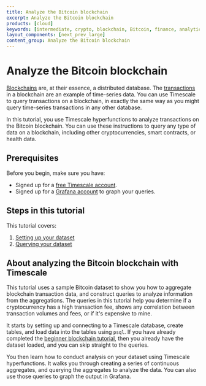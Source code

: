 ```yaml
---
title: Analyze the Bitcoin blockchain
excerpt: Analyze the Bitcoin blockchain
products: [cloud]
keywords: [intermediate, crypto, blockchain, Bitcoin, finance, analytics]
layout_components: [next_prev_large]
content_group: Analyze the Bitcoin blockchain
---
```


# Analyze the Bitcoin blockchain

[Blockchains][blockchain-def] are, at their essence, a distributed database. The
[transactions][transactions-def] in a blockchain are an example of time-series
data. You can use Timescale to query transactions on a blockchain, in exactly the
same way as you might query time-series transactions in any other database.

In this tutorial, you use Timescale hyperfunctions to analyze transactions
on the Bitcoin blockchain. You can use these instructions to query any type of data on a
blockchain, including other cryptocurrencies, smart contracts, or health data.

## Prerequisites

Before you begin, make sure you have:

*   Signed up for a [free Timescale account][cloud-install].
*   [](#)<Optional />Signed up for a [Grafana account][grafana-setup] to graph your queries.

## Steps in this tutorial

This tutorial covers:

1.  [Setting up your dataset][blockchain-dataset]
1.  [Querying your dataset][blockchain-analyze]

## About analyzing the Bitcoin blockchain with Timescale

This tutorial uses a sample Bitcoin dataset to show you how to aggregate
blockchain transaction data, and construct queries to analyze information from
the aggregations. The queries in this tutorial help you
determine if a cryptocurrency has a high transaction fee, shows any correlation
between transaction volumes and fees, or if it's expensive to mine.

It starts by setting up and connecting to a Timescale database, create tables,
and load data into the tables using `psql`. If you have already completed the
[beginner blockchain tutorial][blockchain-query], then you already have the
dataset loaded, and you can skip straight to the queries.

You then learn how to conduct analysis on your dataset using Timescale
hyperfunctions. It walks you through creating a series of continuous aggregates,
and querying the aggregates to analyze the data. You can also use those queries
to graph the output in Grafana.

[cloud-install]: /getting-started/:currentVersion:/
[blockchain-dataset]: /tutorials/:currentVersion:/blockchain-analyze/blockchain-dataset/
[blockchain-analyze]: /tutorials/:currentVersion:/blockchain-analyze/analyze-blockchain-query/
[blockchain-query]: /tutorials/:currentVersion:/blockchain-query/beginner-blockchain-query/
[blockchain-def]: https://www.pcmag.com/encyclopedia/term/blockchain
[transactions-def]: https://www.pcmag.com/encyclopedia/term/bitcoin-transaction
[grafana-setup]: /use-timescale/:currentVersion:/integrations/observability-alerting/grafana/installation/
